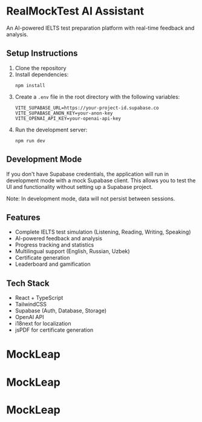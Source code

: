 # RealMockTest AI Assistant

An AI-powered IELTS test preparation platform with real-time feedback and analysis.

## Setup Instructions

1. Clone the repository
2. Install dependencies:
   ```
   npm install
   ```
3. Create a `.env` file in the root directory with the following variables:
   ```
   VITE_SUPABASE_URL=https://your-project-id.supabase.co
   VITE_SUPABASE_ANON_KEY=your-anon-key
   VITE_OPENAI_API_KEY=your-openai-api-key
   ```
4. Run the development server:
   ```
   npm run dev
   ```

## Development Mode

If you don't have Supabase credentials, the application will run in development mode with a mock Supabase client. This allows you to test the UI and functionality without setting up a Supabase project.

Note: In development mode, data will not persist between sessions.

## Features

- Complete IELTS test simulation (Listening, Reading, Writing, Speaking)
- AI-powered feedback and analysis
- Progress tracking and statistics
- Multilingual support (English, Russian, Uzbek)
- Certificate generation
- Leaderboard and gamification

## Tech Stack

- React + TypeScript
- TailwindCSS
- Supabase (Auth, Database, Storage)
- OpenAI API
- i18next for localization
- jsPDF for certificate generation
# MockLeap
# MockLeap
# MockLeap
